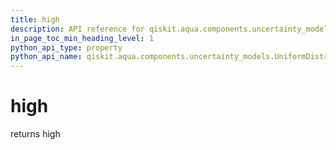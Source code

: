 ```yaml
---
title: high
description: API reference for qiskit.aqua.components.uncertainty_models.UniformDistribution.high
in_page_toc_min_heading_level: 1
python_api_type: property
python_api_name: qiskit.aqua.components.uncertainty_models.UniformDistribution.high
---
```


# high

returns high

